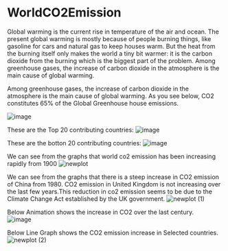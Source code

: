 # WorldCO2Emission

Global warming is the current rise in temperature of the air and ocean. The present global warming is mostly because of people burning things, like gasoline for cars and natural gas to keep houses warm. But the heat from the burning itself only makes the world a tiny bit warmer: it is the carbon dioxide from the burning which is the biggest part of the problem. Among greenhouse gases, the increase of carbon dioxide in the atmosphere is the main cause of global warming.

Among greenhouse gases, the increase of carbon dioxide in the atmosphere is the main cause of global warming. As you see below, CO2 constitutes 65% of the Global Greenhouse house emissions.

![image](https://user-images.githubusercontent.com/116606008/206875715-f6f08977-94fb-40b6-be25-d0f48ae590df.png)

These are the Top 20 contributing countries:
![image](https://user-images.githubusercontent.com/116606008/206875721-6f5d7aa1-947d-443c-85fe-3143d7c7b154.png)

These are the botton 20 contributing countries:
![image](https://user-images.githubusercontent.com/116606008/206875723-798c25f3-4371-4d0d-8b5e-197c2855d041.png)

We can see from the graphs that world co2 emission has been increasing rapidly from 1900
![newplot](https://user-images.githubusercontent.com/116606008/206875743-1c360075-fe1c-49c7-bca4-5c097358e55e.png)

We can see from the graphs that there is a steep increase in CO2 emission of China from 1980. CO2 emission in United Kingdom is not increasing over the last few years.This reduction in co2 emission seems to be due to the Climate Change Act established by the UK government.
![newplot (1)](https://user-images.githubusercontent.com/116606008/206875760-ff55e4f9-c791-4e88-8602-753f75789ff5.png)

Below Animation shows the increase in CO2 over the last century.  
![image](https://user-images.githubusercontent.com/116606008/206875777-244be4d6-b873-4fe9-86e9-a0137a812553.png)

Below Line Graph shows the CO2 emission increase in Selected countries.
![newplot (2)](https://user-images.githubusercontent.com/116606008/206875803-4a42cb93-cbcd-4975-964f-a1bc0fbcf91f.png)
